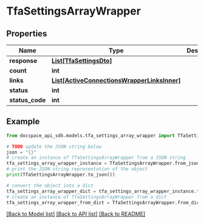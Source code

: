 # TfaSettingsArrayWrapper

## Properties

Name | Type | Description | Notes
------------ | ------------- | ------------- | -------------
**response** | [**List[TfaSettingsDto]**](TfaSettingsDto.md) |  | [optional] 
**count** | **int** |  | [optional] 
**links** | [**List[ActiveConnectionsWrapperLinksInner]**](ActiveConnectionsWrapperLinksInner.md) |  | [optional] 
**status** | **int** |  | [optional] 
**status_code** | **int** |  | [optional] 

## Example

```python
from docspace_api_sdk.models.tfa_settings_array_wrapper import TfaSettingsArrayWrapper

# TODO update the JSON string below
json = "{}"
# create an instance of TfaSettingsArrayWrapper from a JSON string
tfa_settings_array_wrapper_instance = TfaSettingsArrayWrapper.from_json(json)
# print the JSON string representation of the object
print(TfaSettingsArrayWrapper.to_json())

# convert the object into a dict
tfa_settings_array_wrapper_dict = tfa_settings_array_wrapper_instance.to_dict()
# create an instance of TfaSettingsArrayWrapper from a dict
tfa_settings_array_wrapper_from_dict = TfaSettingsArrayWrapper.from_dict(tfa_settings_array_wrapper_dict)
```
[[Back to Model list]](../README.md#documentation-for-models) [[Back to API list]](../README.md#documentation-for-api-endpoints) [[Back to README]](../README.md)



